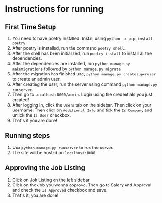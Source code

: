 # Instructions for running

## First Time Setup
1. You need to have poetry installed. Install using `python -m pip install poetry`
2. After poetry is installed, run the command `poetry shell`.
3. After the shell has been initialized, run `poetry install` to install all the dependencies.
4. After the dependencies are installed, run `python manage.py makemigrations` followed by `python manage.py migrate`
5. After the migration has finished use, `python manage.py createsuperuser` to create an admin user.
6. After creating the user, run the server using command `python manage.py runserver`.
7. Then go to `localhost:8000/admin`. Login using the credentials you just created!
8. After logging in, click the `Users` tab on the sidebar. Then click on your username.  Then click on `Additional Info` and tick the `Is Company` and untick the `Is User` checkbox.
9. That's it you are done!

## Running steps
1. Use `python manage.py runserver` to run the server.
2. The site will be hosted on `localhost:8000`.

## Approving the Job Listing
1. Click on Job Listing on the left sidebar
2. Click on the Job you wanna approve. Then go to Salary and Approval and check the `Is Approved` checkbox and save.
3. That's it, you are done!